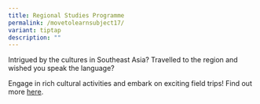 ```yaml
---
title: Regional Studies Programme
permalink: /movetolearnsubject17/
variant: tiptap
description: ""
---
```

<p>Intrigued by the cultures in Southeast Asia? Travelled to the region and wished you speak the language?</p><p>Engage in rich cultural activities and embark on exciting field trips! Find out more <a href="https://www.moe.gov.sg/education-in-sg/our-programmes/rsp-jc" rel="noopener noreferrer nofollow" target="_blank">here</a>.</p>